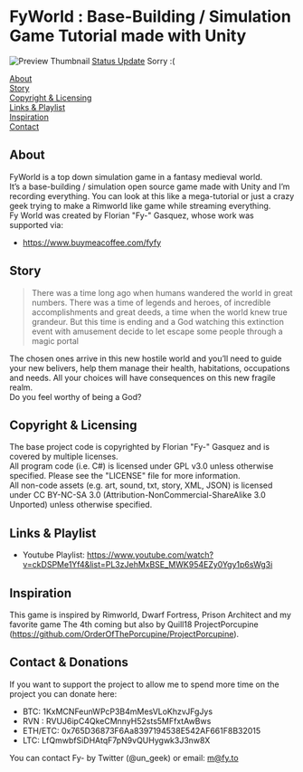 # FyWorld : Base-Building / Simulation Game Tutorial made with Unity
![Preview Thumbnail](https://raw.githubusercontent.com/Fy-/FyWorld/master/preview.png)
[Status Update](https://www.patreon.com/posts/fyworld-future-52202909) Sorry :(

[About](#about)  
[Story](#story)  
[Copyright & Licensing](#copyright--licensing)  
[Links & Playlist](#links--playlist)  
[Inspiration](#inspiration)  
[Contact](#contact)

## About
FyWorld is a top down simulation game in a fantasy medieval world.  
It’s a base-building / simulation open source game made with Unity and I’m recording everything. You can look at this like a mega-tutorial or just a crazy geek trying to make a Rimworld like game while streaming everything.  
Fy World was created by Florian "Fy-" Gasquez, whose work was supported via:
 * https://www.buymeacoffee.com/fyfy
 
## Story
> There was a time long ago when humans wandered the world in great numbers. There was a time of legends and heroes, of incredible accomplishments and great deeds, a time when the world knew true grandeur. But this time is ending and a God watching this extinction event with amusement decide to let escape some people through a magic portal

The chosen ones arrive in this new hostile world and you’ll need to guide your new belivers, help them manage their health, habitations, occupations and needs. All your choices will have consequences on this new fragile realm.  
Do you feel worthy of being a God?
 
## Copyright & Licensing
The base project code is copyrighted by Florian "Fy-" Gasquez and is covered by multiple licenses.  
All program code (i.e. C#) is licensed under GPL v3.0 unless otherwise specified.  Please see the "LICENSE" file for more information.  
All non-code assets (e.g. art, sound, txt, story, XML, JSON) is licensed under CC BY-NC-SA 3.0 (Attribution-NonCommercial-ShareAlike 3.0 Unported) unless otherwise specified.

## Links & Playlist
 * Youtube Playlist: https://www.youtube.com/watch?v=ckDSPMe1Yf4&list=PL3zJehMxBSE_MWK954EZy0Ygy1p6sWg3i 

## Inspiration
This game is inspired by Rimworld, Dwarf Fortress, Prison Architect and my favorite game The 4th coming but also by Quill18 ProjectPorcupine (https://github.com/OrderOfThePorcupine/ProjectPorcupine).

## Contact & Donations
If you want to support the project to allow me to spend more time on the project you can donate here:
- BTC: 1KxMCNFeunWPcP3B4mMesVLoKhzvJFgJys
- RVN : RVUJ6ipC4QkeCMnnyH52sts5MFfxtAwBws
- ETH/ETC: 0x765D36873F6Aa8397194538E542AF661F8B32015
- LTC: LfQmwbfSiDHAtqF7pN9vQUHygwk3J3nw8X

You can contact Fy- by Twitter (@un_geek) or email: m@fy.to
